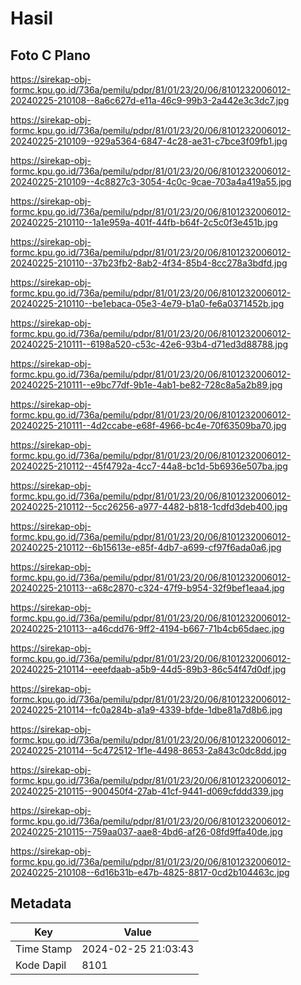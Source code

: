 # Hasil

## Foto C Plano

https://sirekap-obj-formc.kpu.go.id/736a/pemilu/pdpr/81/01/23/20/06/8101232006012-20240225-210108--8a6c627d-e11a-46c9-99b3-2a442e3c3dc7.jpg

https://sirekap-obj-formc.kpu.go.id/736a/pemilu/pdpr/81/01/23/20/06/8101232006012-20240225-210109--929a5364-6847-4c28-ae31-c7bce3f09fb1.jpg

https://sirekap-obj-formc.kpu.go.id/736a/pemilu/pdpr/81/01/23/20/06/8101232006012-20240225-210109--4c8827c3-3054-4c0c-9cae-703a4a419a55.jpg

https://sirekap-obj-formc.kpu.go.id/736a/pemilu/pdpr/81/01/23/20/06/8101232006012-20240225-210110--1a1e959a-401f-44fb-b64f-2c5c0f3e451b.jpg

https://sirekap-obj-formc.kpu.go.id/736a/pemilu/pdpr/81/01/23/20/06/8101232006012-20240225-210110--37b23fb2-8ab2-4f34-85b4-8cc278a3bdfd.jpg

https://sirekap-obj-formc.kpu.go.id/736a/pemilu/pdpr/81/01/23/20/06/8101232006012-20240225-210110--be1ebaca-05e3-4e79-b1a0-fe6a0371452b.jpg

https://sirekap-obj-formc.kpu.go.id/736a/pemilu/pdpr/81/01/23/20/06/8101232006012-20240225-210111--6198a520-c53c-42e6-93b4-d71ed3d88788.jpg

https://sirekap-obj-formc.kpu.go.id/736a/pemilu/pdpr/81/01/23/20/06/8101232006012-20240225-210111--e9bc77df-9b1e-4ab1-be82-728c8a5a2b89.jpg

https://sirekap-obj-formc.kpu.go.id/736a/pemilu/pdpr/81/01/23/20/06/8101232006012-20240225-210111--4d2ccabe-e68f-4966-bc4e-70f63509ba70.jpg

https://sirekap-obj-formc.kpu.go.id/736a/pemilu/pdpr/81/01/23/20/06/8101232006012-20240225-210112--45f4792a-4cc7-44a8-bc1d-5b6936e507ba.jpg

https://sirekap-obj-formc.kpu.go.id/736a/pemilu/pdpr/81/01/23/20/06/8101232006012-20240225-210112--5cc26256-a977-4482-b818-1cdfd3deb400.jpg

https://sirekap-obj-formc.kpu.go.id/736a/pemilu/pdpr/81/01/23/20/06/8101232006012-20240225-210112--6b15613e-e85f-4db7-a699-cf97f6ada0a6.jpg

https://sirekap-obj-formc.kpu.go.id/736a/pemilu/pdpr/81/01/23/20/06/8101232006012-20240225-210113--a68c2870-c324-47f9-b954-32f9bef1eaa4.jpg

https://sirekap-obj-formc.kpu.go.id/736a/pemilu/pdpr/81/01/23/20/06/8101232006012-20240225-210113--a46cdd76-9ff2-4194-b667-71b4cb65daec.jpg

https://sirekap-obj-formc.kpu.go.id/736a/pemilu/pdpr/81/01/23/20/06/8101232006012-20240225-210114--eeefdaab-a5b9-44d5-89b3-86c54f47d0df.jpg

https://sirekap-obj-formc.kpu.go.id/736a/pemilu/pdpr/81/01/23/20/06/8101232006012-20240225-210114--fc0a284b-a1a9-4339-bfde-1dbe81a7d8b6.jpg

https://sirekap-obj-formc.kpu.go.id/736a/pemilu/pdpr/81/01/23/20/06/8101232006012-20240225-210114--5c472512-1f1e-4498-8653-2a843c0dc8dd.jpg

https://sirekap-obj-formc.kpu.go.id/736a/pemilu/pdpr/81/01/23/20/06/8101232006012-20240225-210115--900450f4-27ab-41cf-9441-d069cfddd339.jpg

https://sirekap-obj-formc.kpu.go.id/736a/pemilu/pdpr/81/01/23/20/06/8101232006012-20240225-210115--759aa037-aae8-4bd6-af26-08fd9ffa40de.jpg

https://sirekap-obj-formc.kpu.go.id/736a/pemilu/pdpr/81/01/23/20/06/8101232006012-20240225-210108--6d16b31b-e47b-4825-8817-0cd2b104463c.jpg


## Metadata

| Key        | Value               |
| ---------- | ------------------- |
| Time Stamp | 2024-02-25 21:03:43 |
| Kode Dapil | 8101                |



